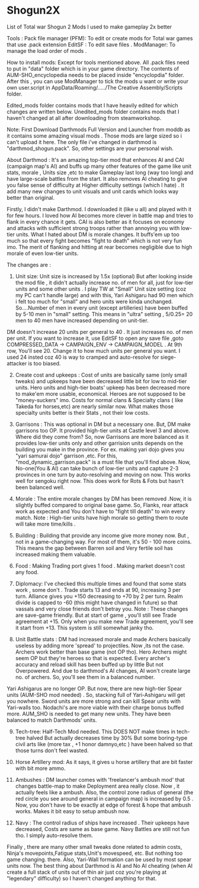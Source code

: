# Shogun2X
List of Total war Shogun 2 Mods I used to make gameplay 2x better

Tools : 
Pack file manager (PFM): To edit or create mods for Total war games that use .pack extension
EditSF : To edit save files . 
ModManager: To manage the load order of mods .

How to install mods: Except for tools mentioned above. All .pack files need to put in "data" folder which is in your game directory. The contents of
AUM-SHO_encyclopedia needs to be placed inside "encyclopdia" folder. After this , you can use ModManager to tick the mods u want or write your 
own user.script in AppData/Roaming/...../The Creative Assembly/Scripts folder.


Edited_mods folder contains mods that I have heavily edited for which changes are written below. 
Unedited_mods folder contains mods that I haven't changed at all after downloading from steamworkshop. 

Note: First Download Darthmods Full Version and Launcher from moddb as it contains some amazing visual mods . Those mods are large sized so i can't upload it here.
The only file i've changed in darthmod is "darthmod_shogun.pack". So, other settings are your personal wish. 

About Darthmod : It's an amazing top-tier mod that enhances AI and CAI (campaign map's AI) and buffs up many other features of the game like unit stats, morale , Units size ,etc to make Gameplay last long (way too long) and have large-scale battles from the start. It also removes AI cheating to give you false sense of difficulty at Higher difficulty settings (which I hate) . It add many new changes to unit visuals and unit cards which looks way better than original.

Firstly, I didn't make Darthmod. I downloaded it (like u all) and played with it for few hours. I loved how AI becomes more clever in battle map and 
tries to flank in every chance it gets. CAI is also better as it focuses on economy and attacks with sufficient strong troops rather than annoying you
with low-tier units. What I hated about DM is morale changes. It buffs'em up too much so that every fight becomes "fight to death" which is not very fun imo.
The merit of flanking and hitting at rear becomes negligible due to high morale of even low-tier units. 

The changes are :
1. Unit size: 
Unit size is increased by 1.5x (optional) But after looking inside the mod file , it didn't actually increase no. of men for all, just for low-tier units and
some other units . I play TW at "Small" Unit size setting (coz my PC can't handle large) and with this, Yari Ashigaru had 90 men which i felt too much
for "small" and hero units were kinda unchanged. So....Number of men in every unit (except artilleries) have been buffed by 5-10 men in "small" setting.
This means in "ultra" setting , 5/0.25= 20 men to 40 men have increased depending on  unit-tier. 

DM doesn't increase 20 units per general to 40 . It just increases no. of men per unit. 
If you want to increase it, use EditSF to open any save file ,goto COMPRESSED_DATA -> CAMPAIGN_ENV -> CAMPAIGN_MODEL . At 9th row, You'll see 20. 
Change it to how much units per general you want. I used 24 insted coz 40 is way to cramped and auto-resolve for siege-attacker is too biased. 

2. Create cost and upkeeps :
Cost of units are basically same (only small tweaks) and upkeeps have been decreased little bit for low to mid-tier units.
Hero units and high-tier boats' upkeep has been decreased more to make'em more usable, economical. Heroes are not supposed to be "money-suckers" imo. 
Costs for normal clans & Specialty clans ( like Takeda for horses,etc) are nearly similar now. What makes those specialty units better is their 
Stats , not their low costs.

3. Garrisons :
This was optional in DM but a necessary one. But, DM make garrisons too OP. It provided high-tier units at Castle level 3 and above. Where did they come from?
So, now Garrisons are more balanced as it provides low-tier units only and other garrision units depends on the building you make in the province. 
For ex. making yari dojo gives you "yari samurai dojo" garrison ,etc. For this, "mod_dynamic_garrison.pack" is a must file that you'll find above.
Now, No-one(You & AI) can take bunch of low-tier units and capture 2-3 provinces in one turn by auto-resolving and moving on now.
This works well for sengoku right now. This does work for Rots & Fots but hasn't been balanced well. 

4. Morale : 
The entire morale changes by DM has been removed .Now, it is slightly buffed compared to original base game. So, Flanks, rear attack work as expected and
You don't have to "fight till death" to win every match. Note : High-tier units have high morale so getting them to route will take more time/kills .

5. Building : 
Building that provide any income give more money now. But , not in a game-changing way. For most of them, it's 50 - 100 more coins. This means the gap between
Barren soil and Very fertile soil has increased making them valuable. 

6. Food :
Making Trading port gives 1 food . Making market doesn't cost any food. 

7. Diplomacy:
I've checked this multiple times and found that some stats work , some don't . Trade starts 13 and ends at 90, increasing 3 per turn. 
Alliance gives you +150 decreasing to +70 by 2 per turn. Realm divide is capped to -60 (this might have changed in future) so that vassals and very close 
friends don't betray you. Note : These changes are save-game friendly. But at start of game , you'll still see Trade agreement at +15. Only when you 
make new Trade agreement, you'll see it start from +13. This system is still somewhat janky tho.

8. Unit Battle stats :
 DM had increased morale and made Archers basically useless by adding more 'spread' to projectiles. Now ,its not the case.
Archers work better than base game (not OP tho). Hero Archers might seem OP but they're heroes so that is expected.
Every archer's accuracy and reload skill has been buffed up by little But not Overpowered. 
And due to darthmod's AI changes, AI won't create large no. of archers. So, you'll see them in a balanced number.

Yari Ashigarus are no longer OP. But now, there are new high-tier Spear units (AUM-SHO mod needed) . So, stacking full of Yari-Ashigaru will get you
nowhere. Sword units are more strong and can kill Spear units with Yari-walls too. Nodachi's are more viable with their charge bonus buffed more. 
AUM_SHO is needed to get many new units. They have been balanced to match Darthmods' units. 

9. Tech-tree:
Half-Tech Mod needed. This DOES NOT make times in tech-tree halved But actually decreases time by 30% But some boring-type civil arts like (more tax ,
 +1 honor damnyo,etc ) have been halved so that those turns don't feel wasted. 

10. Horse Artillery mod: As it says, it gives u horse artillery that are bit faster with bit more ammo. 

11. Ambushes : 
DM launcher comes with 'freelancer's ambush mod' that changes battle-map to make Deployment area really close. Now , it actually feels like a ambush. 
Also, the control zone radius of general (the red circle you see around general in campaign map) is increased by 0.5 . Now, you don't have to be exactly at
edge of forest & hope that ambush works. Makes it bit easy to setup ambush now.

12. Navy : 
The control radius of ships have increased . Their upkeeps have decreased, Costs are same as base game. Navy Battles are still not fun tho. 
I simply auto-resolve them.

Finally , there are many other small tweaks done related to admin costs, Ninja's movepoints,Fatigue stats,Unit's movespeed, etc. But nothing too game changing.
there. Also, Yari-Wall formation can be used by most spear units now. 
The best thing about Darthmod is AI and No AI cheating (when AI create a full stack of units out of thin air just coz you're playing at "legendary"
difficulty) so I haven't changed anything for that.


